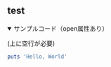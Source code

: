 ## test

<details open><summary>サンプルコード（open属性あり）</summary>

(上に空行が必要)

```rb
puts 'Hello, World'
```
